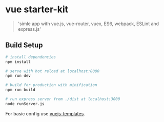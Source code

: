 # vue starter-kit

> 'simle app with vue.js, vue-router, vuex, ES6, webpack, ESLint and express.js'

## Build Setup

``` bash
# install dependencies
npm install

# serve with hot reload at localhost:8080
npm run dev

# build for production with minification
npm run build

# run express server from ./dist at localhost:3000
node runServer.js
```

For basic config use [vuejs-templates](https://github.com/vuejs-templates/webpack-simple/).